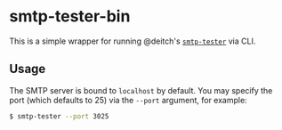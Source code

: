 # smtp-tester-bin

This is a simple wrapper for running @deitch's
[`smtp-tester`](https://github.com/deitch/smtp-tester) via CLI.

## Usage

The SMTP server is bound to `localhost` by default. You may specify the port
(which defaults to 25) via the `--port` argument, for example:

```sh
$ smtp-tester --port 3025
```
